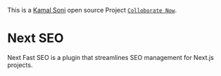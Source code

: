 This is a [Kamal Soni](https://kamalsoni.in/) open source Project [`Colloborate Now`](https://kamalsoni.in/collaborate).

# Next SEO

Next Fast SEO is a plugin that streamlines SEO management for Next.js projects.